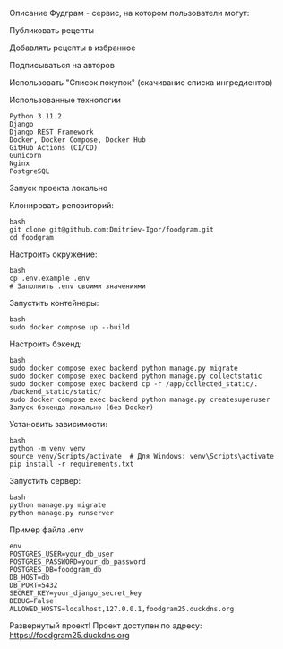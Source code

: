 Описание
Фудграм - сервис, на котором пользователи могут:

Публиковать рецепты

Добавлять рецепты в избранное

Подписываться на авторов

Использовать "Список покупок" (скачивание списка ингредиентов)

Использованные технологии
```
Python 3.11.2
Django
Django REST Framework
Docker, Docker Compose, Docker Hub
GitHub Actions (CI/CD)
Gunicorn
Nginx
PostgreSQL
```
Запуск проекта локально

Клонировать репозиторий:
```
bash
git clone git@github.com:Dmitriev-Igor/foodgram.git
cd foodgram
```

Настроить окружение:
```
bash
cp .env.example .env
# Заполнить .env своими значениями
```

Запустить контейнеры:
```
bash
sudo docker compose up --build
```

Настроить бэкенд:
```
bash
sudo docker compose exec backend python manage.py migrate
sudo docker compose exec backend python manage.py collectstatic
sudo docker compose exec backend cp -r /app/collected_static/. /backend_static/static/
sudo docker compose exec backend python manage.py createsuperuser
Запуск бэкенда локально (без Docker)
```

Установить зависимости:
```
bash
python -m venv venv
source venv/Scripts/activate  # Для Windows: venv\Scripts\activate
pip install -r requirements.txt
```
Запустить сервер:
```
bash
python manage.py migrate
python manage.py runserver
```

Пример файла .env
```
env
POSTGRES_USER=your_db_user
POSTGRES_PASSWORD=your_db_password
POSTGRES_DB=foodgram_db
DB_HOST=db
DB_PORT=5432
SECRET_KEY=your_django_secret_key
DEBUG=False
ALLOWED_HOSTS=localhost,127.0.0.1,foodgram25.duckdns.org
```

Развернутый проект!
Проект доступен по адресу:
https://foodgram25.duckdns.org